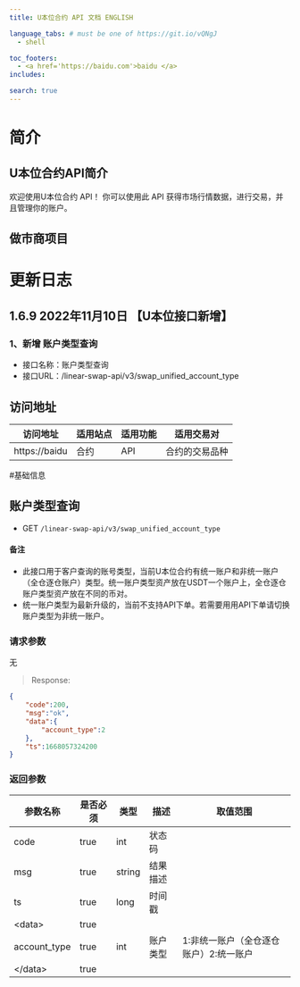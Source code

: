 ```yaml
---
title: U本位合约 API 文档 ENGLISH

language_tabs: # must be one of https://git.io/vQNgJ
  - shell

toc_footers:
  - <a href='https://baidu.com'>baidu </a>
includes:

search: true
---
```


# 简介

## U本位合约API简介

欢迎使用U本位合约 API！ 你可以使用此 API 获得市场行情数据，进行交易，并且管理你的账户。

## 做市商项目

# 更新日志

## 1.6.9 2022年11月10日 【U本位接口新增】
### 1、新增 账户类型查询
 - 接口名称：账户类型查询
 - 接口URL：/linear-swap-api/v3/swap_unified_account_type

 ## 访问地址

访问地址 | 适用站点 | 适用功能 | 适用交易对 |
------ | ---- | ---- | ------ |
https://baidu| 合约|   API     | 合约的交易品种  |


#基础信息

## 账户类型查询

- GET `/linear-swap-api/v3/swap_unified_account_type`

#### 备注
 - 此接口用于客户查询的账号类型，当前U本位合约有统一账户和非统一账户（全仓逐仓账户）类型。统一账户类型资产放在USDT一个账户上，全仓逐仓账户类型资产放在不同的币对。
 - 统一账户类型为最新升级的，当前不支持API下单。若需要用用API下单请切换账户类型为非统一账户。

### 请求参数

无

> Response: 

```json
{
    "code":200,
    "msg":"ok",
    "data":{
        "account_type":2
    },
    "ts":1668057324200
}

```

### 返回参数

| 参数名称    | 是否必须 | 类型      | 描述            | 取值范围           |
| ----------------- | ---- | ------- | ------------- | -------------- |
| code            | true | int  | 状态码        |  |
| msg            | true | string  | 结果描述        |  |
| ts                | true | long    | 时间戳 |                |
| \<data\>          |  true    |         |               |          |
| account_type        | true | int | 账户类型          |     1:非统一账户（全仓逐仓账户）2:统一账户        |
| \</data\>         |   true   |         |        |                |